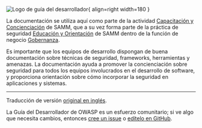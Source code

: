![Logo de guía del desarrollador](../../../assets/images/dg_logo_bbd.png "Guía del Desarrollador"){ align=right width=180 }

La documentación se utiliza aquí como parte de la actividad [Capacitación y Concienciación][sammgegta] de SAMM,
que a su vez forma parte de la práctica de seguridad [Educación y Orientación][sammgeg] de SAMM
dentro de la función de negocio [Gobernanza][sammg].

Es importante que los equipos de desarrollo dispongan de buena documentación sobre técnicas de seguridad,
frameworks, herramientas y amenazas.
La documentación ayuda a promover la concienciación sobre seguridad para todos los equipos involucrados
en el desarrollo de software, y proporciona orientación sobre cómo incorporar la seguridad en aplicaciones y sistemas.

----

Traducción de versión [original en inglés][en0710].

La Guía del Desarrollador de OWASP es un esfuerzo comunitario;
si ve algo que necesita cambios, entonces [cree un issue][issue0710] o [edítelo en GitHub][edit0710].

[edit0710]: https://github.com/OWASP/DevGuide/blob/main/docs/es/05-implementation/01-documentation/index.md
[en0710]: https://devguide.owasp.org/en/05-implementation/01-documentation/
[issue0710]: https://github.com/OWASP/DevGuide/issues/new?labels=enhancement&template=request.md&title=Update:%2005-implementation/01-documentation/index
[sammg]: https://owaspsamm.org/model/governance/
[sammgeg]: https://owaspsamm.org/model/governance/education-and-guidance/
[sammgegta]: https://owaspsamm.org/model/governance/education-and-guidance/stream-a/
